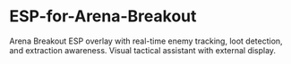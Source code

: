 # ESP-for-Arena-Breakout
Arena Breakout ESP overlay with real-time enemy tracking, loot detection, and extraction awareness. Visual tactical assistant with external display.

